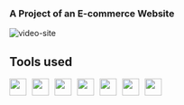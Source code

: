 ### A Project of an E-commerce Website

![video-site](https://github.com/talitasdias/Intensivao-JavaScript/assets/123988772/7d8ab54a-4b05-44ee-b798-bc6be6036081)

## Tools used
<p style="display:flex; gap:10px">
<img width="30px" src="https://cdn.jsdelivr.net/gh/devicons/devicon/icons/html5/html5-original.svg" />
<img width="30px" src="https://cdn.jsdelivr.net/gh/devicons/devicon/icons/tailwindcss/tailwindcss-plain.svg" />
<img width="30px" src="https://cdn.jsdelivr.net/gh/devicons/devicon/icons/javascript/javascript-original.svg" />
<img width="30px" src="https://cdn.jsdelivr.net/gh/devicons/devicon/icons/nodejs/nodejs-original.svg" />
<img width="30px" src="https://cdn.jsdelivr.net/gh/devicons/devicon/icons/npm/npm-original-wordmark.svg" />
<img width="30px" src="https://avatars.githubusercontent.com/u/65625612?s=280&v=4" />
<img width="30px" src="https://cdn.jsdelivr.net/gh/devicons/devicon/icons/git/git-original.svg" />
</p>
